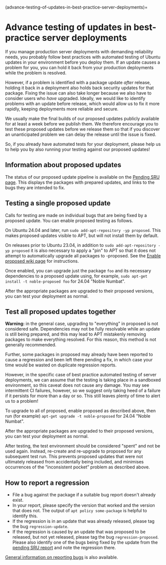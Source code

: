 (advance-testing-of-updates-in-best-practice-server-deployments)=
# Advance testing of updates in best-practice server deployments

If you manage production server deployments with demanding reliability needs, you probably follow best practices with automated testing of Ubuntu updates in your environment before you deploy them. If an update causes a problem for you, you can hold it back from your production deployments while the problem is resolved.

However, if a problem is identified with a package update *after* release, holding it back in a deployment also holds back security updates for that package. Fixing the issue can also take longer because we also have to consider users who *have* upgraded. Ideally, we would like to identify problems with an update before release, which would allow us to fix it more rapidly, keeping deployments more reliable and secure.

We usually make the final builds of our proposed updates publicly available for at least a week before we publish them. We therefore encourage you to test these proposed updates before we release them so that if you discover an unanticipated problem we can delay the release until the issue is fixed.

So, if you already have automated tests for your deployment, please help us to help you by also running your testing against our proposed updates!

## Information about proposed updates

The status of our proposed update pipeline is available on the [Pending SRU page](https://ubuntu-archive-team.ubuntu.com/pending-sru.html). This displays the packages with prepared updates, and links to the bugs they are intended to fix.

## Testing a single proposed update

Calls for testing are made on individual bugs that are being fixed by a proposed update. You can enable proposed testing as follows.

On Ubuntu 24.04 and later, run `sudo add-apt-repository -yp proposed`. This makes proposed updates visible to APT, but will not install them by default.

On releases prior to Ubuntu 23.04, in addition to `sudo add-apt-repository -yp proposed` it is also necessary to apply a "pin" to APT so that it does not attempt to automatically upgrade all packages to -proposed. See the [Enable proposed wiki page](https://wiki.ubuntu.com/Testing/EnableProposed) for instructions.

Once enabled, you can upgrade just the package `foo` and its necessary dependencies to a proposed update using, for example, `sudo apt-get install -t noble-proposed foo` for 24.04 "Noble Numbat".

After the appropriate packages are upgraded to their proposed versions, you can test your deployment as normal.

## Test all proposed updates together

**Warning:** in the general case, upgrading to "everything" in proposed is not considered safe. Dependencies may not be fully resolvable while an update is still being prepared, and this may lead to APT mistakenly removing packages to make everything resolved. For this reason, this method is not generally recommended.

Further, some packages in proposed may already have been reported to cause a regression and been left there pending a fix, in which case your time would be wasted on duplicate regression reports.

However, in the specific case of best practice automated testing of server deployments, we can assume that the testing is taking place in a sandboxed environment, so this caveat does not cause any damage. You may see intermittent CI failures, however, so we suggest only taking heed of a failure if it persists for more than a day or so. This still leaves plenty of time to alert us to a problem!

To upgrade to all of proposed, enable proposed as described above, then run (for example) `apt-get upgrade -t noble-proposed` for 24.04 "Noble Numbat".

After the appropriate packages are upgraded to their proposed versions, you can test your deployment as normal.

After testing, the test environment should be considered "spent" and not be used again. Instead, re-create and re-upgrade to proposed for any subsequent test run. This prevents proposed updates that were not ultimately released from accidentally being included, and minimises occurrences of the “inconsistent pocket” problem as described above.

## How to report a regression

 * File a bug against the package if a suitable bug report doesn't already exist.
 * In your report, please specify the version that worked and the version that does not. The output of `apt policy some-package` is helpful to identify this.
 * If the regression is in an update that was already released, please tag the bug `regression-update`.
 * If the regression is caused by an update that was proposed to be released, but not yet released, please tag the bug `regression-proposed`. Please also identify one of the bugs being fixed by the update from the [pending SRU report](https://ubuntu-archive-team.ubuntu.com/pending-sru.html) and note the regression there.

[General information on reporting bugs](https://help.ubuntu.com/community/ReportingBugs) is also available.
